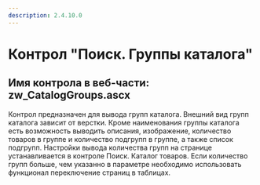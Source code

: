 ```yaml
---
description: 2.4.10.0
---
```


# Контрол "Поиск. Группы каталога"

## Имя контрола в веб-части: zw\_CatalogGroups.ascx

Контрол предназначен для вывода групп каталога. Внешний вид групп каталога зависит от верстки. Кроме наименования группы каталога есть возможность выводить описания, изображение, количество товаров в группе и количество подгрупп в группе, а также список подгрупп. Настройки вывода количества групп на странице устанавливается в контроле Поиск. Каталог товаров. Если количество групп больше, чем указанно в параметре необходимо использовать функционал переключение страниц в таблицах.

